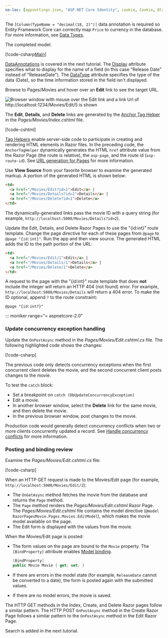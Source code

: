 ```yaml
---
no-loc: [appsettings.json, "ASP.NET Core Identity", cookie, Cookie, Blazor, "Blazor Server", "Blazor WebAssembly", "Identity", "Let's Encrypt", Razor, SignalR]
---
```


The `[Column(TypeName = "decimal(18, 2)")]` data annotation is required so Entity Framework Core can correctly map `Price` to currency in the database. For more information, see [Data Types](/ef/core/modeling/relational/data-types).

The completed model:

[!code-csharp[Main](~/tutorials/razor-pages/razor-pages-start/sample/RazorPagesMovie22/Models/MovieDateFixed.cs?name=snippet_1)]

[DataAnnotations](/aspnet/mvc/overview/older-versions/mvc-music-store/mvc-music-store-part-6) is covered in the next tutorial. The [Display](/dotnet/api/microsoft.aspnetcore.mvc.modelbinding.metadata.displaymetadata) attribute specifies what to display for the name of a field (in this case "Release Date" instead of "ReleaseDate"). The [DataType](/dotnet/api/microsoft.aspnetcore.mvc.dataannotations.internal.datatypeattributeadapter) attribute specifies the type of the data (Date), so the time information stored in the field isn't displayed.

Browse to Pages/Movies and  hover over an **Edit** link to see the target URL.

![Browser window with mouse over the Edit link and a link Url of http://localhost:1234/Movies/Edit/5 is shown](~/tutorials/razor-pages/da1/edit7.png)

The **Edit**, **Details**, and **Delete** links are generated by the [Anchor Tag Helper](xref:mvc/views/tag-helpers/builtin-th/anchor-tag-helper) 
in the *Pages/Movies/Index.cshtml* file.

[!code-cshtml[](~/tutorials/razor-pages/razor-pages-start/snapshot_sample/RazorPagesMovie/Pages/Movies/Index.cshtml?highlight=16-18&range=32-)]

[Tag Helpers](xref:mvc/views/tag-helpers/intro) enable server-side code to participate in creating and rendering HTML elements in Razor files. In the preceding code, the `AnchorTagHelper` dynamically generates the HTML `href` attribute value from the Razor Page (the route is relative), the `asp-page`,  and the route id (`asp-route-id`). See [URL generation for Pages](xref:razor-pages/index#url-generation-for-pages) for more information.

Use **View Source** from your favorite browser to examine the generated markup. A portion of the generated HTML is shown below:

```html
<td>
  <a href="/Movies/Edit?id=1">Edit</a> |
  <a href="/Movies/Details?id=1">Details</a> |
  <a href="/Movies/Delete?id=1">Delete</a>
</td>
```

The dynamically-generated links pass the movie ID with a query string (for example, `http://localhost:5000/Movies/Details?id=2`).

Update the Edit, Details, and Delete Razor Pages to use the "{id:int}" route template. Change the page directive for each of these pages from `@page` to `@page "{id:int}"`. Run the app and then view source. The generated HTML adds the ID to the path portion of the URL:

```html
<td>
  <a href="/Movies/Edit/1">Edit</a> |
  <a href="/Movies/Details/1">Details</a> |
  <a href="/Movies/Delete/1">Delete</a>
</td>
```

A request to the page with the "{id:int}" route template that does **not** include the integer will return an HTTP 404 (not found) error. For example, `http://localhost:5000/Movies/Details` will return a 404 error. To make the ID optional, append `?` to the route constraint:

 ```cshtml
@page "{id:int?}"
```

::: moniker range="= aspnetcore-2.0"

### Update concurrency exception handling

Update the `OnPostAsync` method in the *Pages/Movies/Edit.cshtml.cs* file. The following highlighted code shows the changes:

[!code-csharp[](~/tutorials/razor-pages/razor-pages-start/snapshot_sample/RazorPagesMovie/Pages/Movies/Edit.cshtml.cs?name=snippet1&highlight=16-23)]

The previous code only detects concurrency exceptions when the first concurrent client deletes the movie, and the second concurrent client posts changes to the movie.

To test the `catch` block:

* Set a breakpoint on `catch (DbUpdateConcurrencyException)`
* Edit a movie.
* In another browser window, select the **Delete** link for the same movie, and then delete the movie.
* In the previous browser window, post changes to the movie.

Production code would generally detect concurrency conflicts when two or more clients concurrently updated a record. See [Handle concurrency conflicts](xref:data/ef-rp/concurrency) for more information.

### Posting and binding review

Examine the *Pages/Movies/Edit.cshtml.cs* file:

[!code-csharp[](~/tutorials/razor-pages/razor-pages-start/snapshot_sample/RazorPagesMovie/Pages/Movies/Edit21.cshtml.cs?name=snippet2)]

When an HTTP GET request is made to the Movies/Edit page (for example, `http://localhost:5000/Movies/Edit/2`):

* The `OnGetAsync` method fetches the movie from the database and returns the `Page` method. 
* The `Page` method renders the *Pages/Movies/Edit.cshtml* Razor Page. The *Pages/Movies/Edit.cshtml* file contains the model directive (`@model RazorPagesMovie.Pages.Movies.EditModel`), which makes the movie model available on the page.
* The Edit form is displayed with the values from the movie.

When the Movies/Edit page is posted:

* The form values on the page are bound to the `Movie` property. The `[BindProperty]` attribute enables [Model binding](xref:mvc/models/model-binding).

  ```csharp
  [BindProperty]
  public Movie Movie { get; set; }
  ```

* If there are errors in the model state (for example, `ReleaseDate` cannot be converted to a date), the form is posted again with the submitted values.
* If there are no model errors, the movie is saved.

The HTTP GET methods in the Index, Create, and Delete Razor pages follow a similar pattern. The HTTP POST `OnPostAsync` method in the Create Razor Page follows a similar pattern to the `OnPostAsync` method in the Edit Razor Page.

Search is added in the next tutorial.
